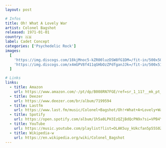 ```yaml
---
layout: post

# Infos
title: Oh! What A Lovely War
artist: Colonel Bagshot
released: 1971-01-01
country: 🇬🇧
label: Cadet Concept
categories: ['Psychedelic Rock']
images:
  [
    'https://img.discogs.com/18kjMnoc5-kZR00luzDSW8fG1DM=/fit-in/500x505/filters:strip_icc():format(jpeg):mode_rgb():quality(90)/discogs-images/R-805540-1197321429.jpeg.jpg',
    'https://img.discogs.com/x4mGPV8f411qGHbOzZPdfganJJk=/fit-in/500x516/filters:strip_icc():format(jpeg):mode_rgb():quality(90)/discogs-images/R-805540-1197321456.jpeg.jpg',
  ]

# Links
links:
  - title: Amazon
    url: https://www.amazon.com/-/pt/dp/B008RN7FGE/ref=sr_1_11?__mk_pt_BR=%C3%85M%C3%85%C5%BD%C3%95%C3%91&dchild=1&keywords=Oh%21+What+A+Lovely+War&qid=1614831242&sr=8-11
  - title: Deezer
    url: https://www.deezer.com/br/album/7199594
  - title: Lastfm
    url: https://www.last.fm/music/Colonel+Bagshot/Oh!+What+A+Lovely+War
  - title: Spotify
    url: https://open.spotify.com/album/1h5a0LPH3IzQZjBdQcPN9x?si=VPB4YF9zQFCpdeAU6Xcdug
  - title: YouTube
    url: https://music.youtube.com/playlist?list=OLAK5uy_kUkcfan5p55S0Zmal9vVchAEwARB93STg
  - title: Wikipedia-w
    url: https://en.wikipedia.org/wiki/Colonel_Bagshot
---
```

